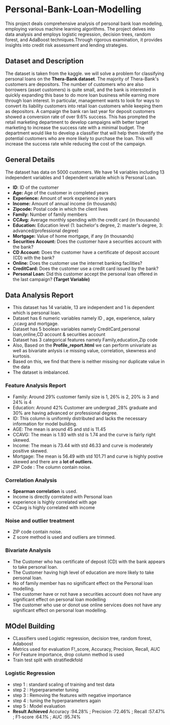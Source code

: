 # Personal-Bank-Loan-Modelling
This project deals comprehensive analysis of personal bank loan modeling, employing various machine learning algorithms. The project delves into data analysis and employs logistic regression, decision trees, random forest, and AdaBoost techniques.Through rigorous examination, it provides insights into credit risk assessment and lending strategies.
## Dataset and Description
The dataset is taken from the kaggle. we will solve a problem for classifying personal loans on the **Thera-Bank dataset**. The majority of Thera-Bank's customers are depositors. The number of customers who are also borrowers (asset customers) is quite small, and the bank is interested in quickly expanding this base to do more loan business while earning more through loan interest. In particular, management wants to look for ways to convert its liability customers into retail loan customers while keeping them as depositors. A campaign the bank ran last year for deposit customers showed a conversion rate of over 9.6% success. This has prompted the retail marketing department to develop campaigns with better target marketing to increase the success rate with a minimal budget. The department would like to develop a classifier that will help them identify the potential customers who are more likely to purchase the loan. This will increase the success rate while reducing the cost of the campaign.

## General Details
The dataset has data on 5000 customers.
We have 14 variables including 13 independent variables and 1 dependent variable which is Personal Loan.
- **ID**: ID of the customer
- **Age:** Age of the customer in completed years
- **Experience:** Amount of work experience in years
- **Income:** Amount of annual income (in thousands)
- **Zipcode:** Postal code in which the client lives
- **Family:** Number of family members
- **CCAvg:** Average monthly spending with the credit card (in thousands)
- **Education:** Education level (1: bachelor's degree, 2: master's degree, 3: advanced/professional degree)
- **Mortgage:** Value of home mortgage, if any (in thousands)
- **Securities Account:** Does the customer have a securities account with the bank?
- **CD Account:** Does the customer have a certificate of deposit account (CD) with the bank?
- **Online:** Does the customer use the internet banking facilities?
- **CreditCard:** Does the customer use a credit card issued by the bank?
- **Personal Loan:** Did this customer accept the personal loan offered in the last campaign? **(Target Variable)**

## Data Analysis Report
- This dataset has 14 variable, 13 are independent and 1 is dependent which is personal loan.
- Dataset has 6 numeric variables namely ID , age, experience, salary ,ccavg and mortgage.
- Dataset has 5 boolean variables namely CreditCard,personal loan,online,CD account & securities account
- Dataset has 3 categorical features namely Family,education,Zip code
- Also, Based on the **Profile_report.html** we can perform univariate as well as bivariate anlysis i.e missing value, correlation, skewness and kurtosis.
- Based on this, we find that there is neither missing nor duplicate value in the data
- The dataset is imbalanced.
  
### Feature Analysis Report
- Family: Around 29% customer family size is 1, 26% is 2, 20% is 3 and 24% is 4
- Education: Around 42% Customer are undergrad ,28% graduate and 30% are having advanced or professional degree.
- ID: This column is uniformly distributed and lacks the necessary information for model building.
- AGE: The mean is around 45 and std is 11.45
- CCAVG: The mean is 1.93 with std is 1.74 and the curve is fairly right skewed.
- Income: The mean is 73.44 with std 46.33 and curve is moderately positive skewed.
- Mortgage: The mean is 56.49 with std 101.71 and curve is highly postive skewed and there are a **lot of outliers.**
- ZIP Code : The column contain noise.
  
### Correlation Analysis
- **Spearman correlation** is used.
- Income is directly correlated with Personal loan
- experience is highly correlated with age
- CCavg is highly correlated with income

### Noise and outlier treatment
- ZIP code contain noise.
- Z score method is used and outliers are trimmed.

### Bivariate Analysis
- The Customer who has certificate of deposit (CD) with the bank appears to take personal loan.
- The Customer having high level of education are more likely to take personal loan.
- No of family member has no significant effect on the Personal loan modelling.
- The customer have or not have a securities account does not have any significant effect on personal loan modelling
- The customer who use or donot use online services does not have any significant effect on personal loan modelling.

## MOdel Building
- CLassifiers used Logistic regression, decision tree, random forest, Adaboost
- Metrics used for evaluation F!_score, Accuracy, Precision, Recall, AUC
- For Feature importance, drop column method is used
- Train test split with stratifiedkfold

### Logistic Regression
- step 1 : standard scaling of training and test data
- step 2 : Hyperparameter tuning
- step 3 : Removing the features with negative importance
- step 4 : tuning the hyperparameters again
- step 5 : Model evaluation
- **Result Achieved** 
  Accuracy :94.28% ;
  Precision	:72.46% ;
  Recall	:57.47% ;
  F1-score	:64.1% ;
  AUC	:95.74%


